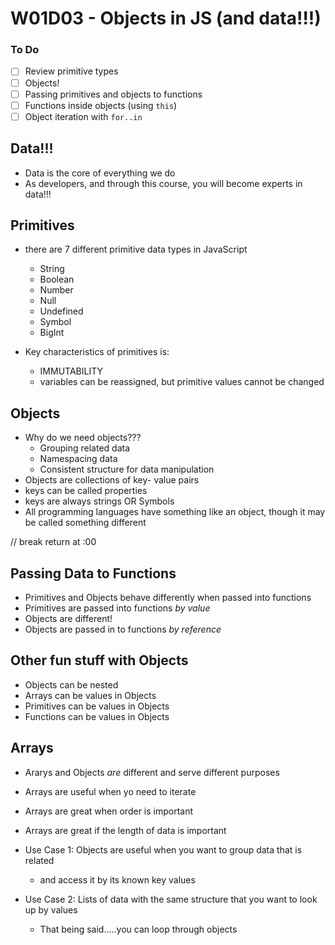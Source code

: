 # W01D03 - Objects in JS (and data!!!)

### To Do

- [ ] Review primitive types
- [ ] Objects!
- [ ] Passing primitives and objects to functions
- [ ] Functions inside objects (using `this`)
- [ ] Object iteration with `for..in`

## Data!!!

- Data is the core of everything we do
- As developers, and through this course, you will become experts in data!!!

## Primitives

- there are 7 different primitive data types in JavaScript

  - String
  - Boolean
  - Number
  - Null
  - Undefined
  - Symbol
  - BigInt

- Key characteristics of primitives is:
  - IMMUTABILITY
  - variables can be reassigned, but primitive values cannot be changed

## Objects

- Why do we need objects???
  - Grouping related data
  - Namespacing data
  - Consistent structure for data manipulation
- Objects are collections of key- value pairs
- keys can be called properties
- keys are always strings OR Symbols
- All programming languages have something like an object, though it may be called something different

// break return at :00

## Passing Data to Functions

- Primitives and Objects behave differently when passed into functions
- Primitives are passed into functions _by value_
- Objects are different!
- Objects are passed in to functions _by reference_

## Other fun stuff with Objects

- Objects can be nested
- Arrays can be values in Objects
- Primitives can be values in Objects
- Functions can be values in Objects

## Arrays

- Ararys and Objects _are_ different and serve different purposes

- Arrays are useful when yo need to iterate
- Arrays are great when order is important
- Arrays are great if the length of data is important

- Use Case 1: Objects are useful when you want to group data that is related
  - and access it by its known key values
- Use Case 2: Lists of data with the same structure that you want to look up by values
  - That being said.....you can loop through objects
